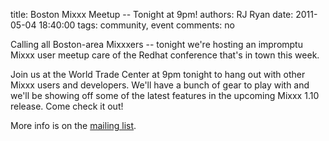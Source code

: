 title: Boston Mixxx Meetup -- Tonight at 9pm!
authors: RJ Ryan
date: 2011-05-04 18:40:00
tags: community, event
comments: no

Calling all Boston-area Mixxxers -- tonight we're hosting an impromptu Mixxx user meetup care of the Redhat conference that's in town this week.

Join us at the World Trade Center at 9pm tonight to hang out with other Mixxx users and developers.
We'll have a bunch of gear to play with and we'll be showing off some of the latest features in the upcoming Mixxx 1.10 release.
Come check it out!

More info is on the [mailing list](http://www.mail-archive.com/mixxx-devel@lists.sourceforge.net/msg03561.html).
